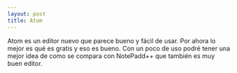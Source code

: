 ```yaml
---
layout: post
title: Atom
---
```


Atom es un editor nuevo que parece bueno y fácil de usar. Por ahora lo mejor es qué es gratis y eso es bueno. Con un poco de uso podré tener una mejor idea de como se compara con NotePadd++ que también es muy buen editor.
